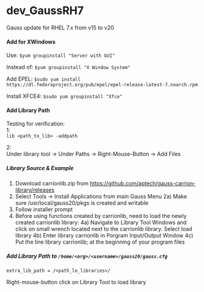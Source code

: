 # dev_GaussRH7
Gauss update for RHEL 7.x from v15 to v20

#### Add for XWindows 
Use:
`$yum groupinstall "Server with GUI"`<br/>

Instead of:
`$yum groupinstall "X Window System"`<br/>

Add EPEL:
`$sudo yum install https://dl.fedoraproject.org/pub/epel/epel-release-latest-7.noarch.rpm`<br/>

Install XFCE4:
`$sudo yum groupinstall "Xfce"`<br/>


#### Add Library Path
Testing for verification:<br/>
1:<br/>
`lib <path_to_lib> -addpath`<br/>

2:<br/>
Under library tool -> Under Paths -> Right-Mouse-Button -> Add Files <br/>

##### Library Source & Example
1) Download carrionlib.zip from https://github.com/aptech/gauss-carrion-library/releases
2) Select Tools -> Install Applications from main Gauss Menu
  2a) Make sure /usr/local/gauss20/pkgs is created and writable
3) Follow installer prompt
4) Before using functions created by carrionlib, need to load the newly created carrionlib library:
  4a) Navigate to Library Tool Windows and click on small wrench located next to the carrionlib library. Select load library
  4b) Enter library carrionlib in Porgram Input/Output Window
  4c) Put the line library carrionlib; at the beginning of your program files

##### Add Library Path to `/home/<org>/<username>/gauss20/gauss.cfg`
`extra_lib_path = /<path_lo_libraries>/`<br/>

Right-mouse-button click on Library Tool to load library<br/>
